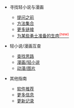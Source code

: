 * 寻找轻小说与漫画

  * [提问之前](1.md)
  * [方法集合](2.md)
  * [更多链接](3.md)
  * [为某些勇士准备的生肉<sup style="color:red">(new)<sup>](9.md)
* 轻小说/漫画互查

  * [查找思路](4.md)
  * [漫画/轻小说](5.md)
  * [动漫/图片](6.md)


* 其他指南

  * [软件推荐](7.md)
  * [更多信息](8.md)
  * [更新记录](changelog.md)
